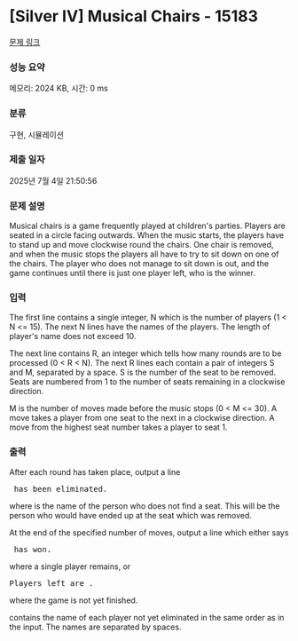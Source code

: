 # [Silver IV] Musical Chairs - 15183 

[문제 링크](https://www.acmicpc.net/problem/15183) 

### 성능 요약

메모리: 2024 KB, 시간: 0 ms

### 분류

구현, 시뮬레이션

### 제출 일자

2025년 7월 4일 21:50:56

### 문제 설명

<p>Musical chairs is a game frequently played at children's parties. Players are seated in a circle facing outwards. When the music starts, the players have to stand up and move clockwise round the chairs. One chair is removed, and when the music stops the players all have to try to sit down on one of the chairs. The player who does not manage to sit down is out, and the game continues until there is just one player left, who is the winner.</p>

### 입력 

 <p>The first line contains a single integer, N which is the number of players (1 < N <= 15). The next N lines have the names of the players. The length of player's name does not exceed 10.</p>

<p>The next line contains R, an integer which tells how many rounds are to be processed (0 < R < N). The next R lines each contain a pair of integers S and M, separated by a space. S is the number of the seat to be removed. Seats are numbered from 1 to the number of seats remaining in a clockwise direction.</p>

<p>M is the number of moves made before the music stops (0 < M <= 30). A move takes a player from one seat to the next in a clockwise direction. A move from the highest seat number takes a player to seat 1.</p>

### 출력 

 <p>After each round has taken place, output a line</p>

<pre><name> has been eliminated.</pre>

<p>where <name> is the name of the person who does not find a seat. This will be the person who would have ended up at the seat which was removed.</p>

<p>At the end of the specified number of moves, output a line which either says </p>

<pre><name> has won.</pre>

<p>where a single player remains, or </p>

<pre>Players left are <name list>.</pre>

<p>where the game is not yet finished. </p>

<p><name list> contains the name of each player not yet eliminated in the same order as in the input. The names are separated by spaces.</p>

